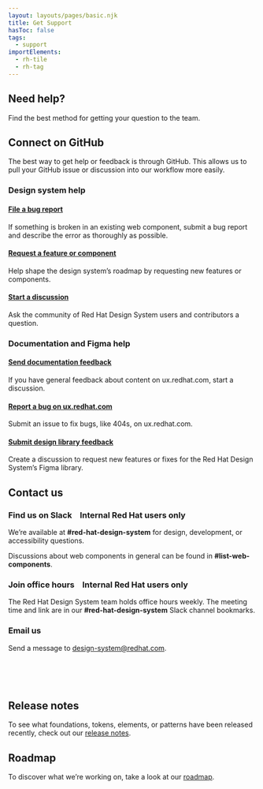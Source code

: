 ```yaml
---
layout: layouts/pages/basic.njk
title: Get Support
hasToc: false
tags:
  - support
importElements:
  - rh-tile  
  - rh-tag
---
```


<link rel="stylesheet" href="{{ '/assets/packages/@rhds/elements/elements/rh-tile/rh-tile-lightdom.css' | url }}">
<style>
  #contact-grid h3 {
    display: flex;
    gap: var(--rh-space-lg, 16px);
  }
  #support-footer-grid {
    margin-block-start: var(--rh-space-6xl, 96px);
  }
</style>

## Need help?

Find the best method for getting your question to the team.


## Connect on GitHub

The best way to get help or feedback is through GitHub. This allows us to pull your GitHub issue or discussion into our workflow more easily.


### Design system help

<div id="rhds-help-grid" class="grid sm-three-columns">
  <rh-tile>
    <h4 slot="headline"><a href="https://github.com/RedHat-UX/red-hat-design-system/issues/new?labels=bug&template=3-bug-report.yml&title=%5Bbug%5D+%3Ctitle%3E">File a bug report</a></h4>
    If something is broken in an existing web component, submit a bug report and describe the error as thoroughly as possible.
  </rh-tile>
  <rh-tile>
    <h4 slot="headline"><a href="https://github.com/RedHat-UX/red-hat-design-system/issues/new?assignees=&labels=feature,needs%20discovery&projects=&template=4-feature-request.yml&title=%5Bfeat%5D+%3Ctitle%3E">Request a feature or component</a></h4>
    Help shape the design system’s roadmap by requesting new features or components.
  </rh-tile>
  <rh-tile>
    <h4 slot="headline"><a href="https://github.com/orgs/RedHat-UX/discussions/new/choose">Start a discussion</a></h4>
    Ask the community of Red Hat Design System users and contributors a question.
  </rh-tile>
</div>


### Documentation and Figma help

<div id="docs-help-grid" class="grid sm-three-columns">
  <rh-tile>
    <h4 slot="headline"><a href="https://github.com/orgs/RedHat-UX/discussions/new?category=documentation-feedback">Send documentation feedback</a></h4>
    If you have general feedback about content on ux.redhat.com, start a discussion.
  </rh-tile>
  <rh-tile>
    <h4 slot="headline"><a href="https://github.com/RedHat-UX/red-hat-design-system/issues/new?assignees=&labels=bug,docs&projects=&template=3-bug-report.yml&title=%5Bbug%5D+%3Ctitle%3E">Report a bug on ux.redhat.com</a></h4>
    Submit an issue to fix bugs, like 404s, on ux.redhat.com.
  </rh-tile>
  <rh-tile>
    <h4 slot="headline"><a href="https://github.com/orgs/RedHat-UX/discussions/new?category=design-library-feedback">Submit design library feedback</a></h4>
    Create a discussion to request new features or fixes for the Red Hat Design System’s Figma library.
  </rh-tile>
</div>


## Contact us

<div id="contact-grid" class="grid sm-two-columns">
  <div>
    <h3>Find us on Slack <rh-tag color="red" variant="outline">Internal Red Hat users only</rh-tag></h3> 
    <p>We’re available at <strong>#red-hat-design-system</strong> for design, development, or accessibility questions.</p>
    <p>Discussions about web components in general can be found in <strong>#list-web-components</strong>.</p>
  </div>
  <div>
    <h3>Join office hours <rh-tag color="red" variant="outline">Internal Red Hat users only</rh-tag></h3>
    <p>The Red Hat Design System team holds office hours weekly. The meeting time and link are in our <strong>#red-hat-design-system</strong> Slack channel bookmarks.</p>
  </div>
</div>


### Email us

Send a message to <a href="mailto:design-system@redhat.com">design-system@redhat.com</a>.


<div id="support-footer-grid" class="grid sm-two-columns">
  <div>
    <h2>Release notes</h2> 
    <p>To see what foundations, tokens, elements, or patterns have been released recently, check out our <a href="/release-notes/">release notes</a>.</p>
  </div>
  <div>
    <h2>Roadmap</h2>
    <p>To discover what we’re working on, take a look at our <a href="/about/roadmap/">roadmap</a>.</p>
  </div>
</div>